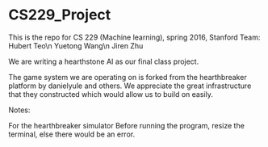 # CS229_Project
This is the repo for CS 229 (Machine learning), spring 2016, Stanford
Team: 
Hubert Teo\n
Yuetong Wang\n
Jiren Zhu

We are writing a hearthstone AI as our final class project.

The game system we are operating on is forked from the hearthbreaker platform by danielyule and others. We appreciate the great infrastructure that they constructed which would allow us to build on easily.

Notes:

For the hearthbreaker simulator
Before running the program, resize the terminal, else there would be an error.